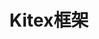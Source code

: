 ---
title: "Kitex框架"
image: "55079dc7bc0d47528cc530447f708e45.png"
style:
    background: "#2a9d8f"
    color: "#fff"
---